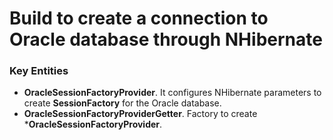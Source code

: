 ﻿# Build to create a connection to Oracle database through NHibernate

### Key Entities

* **OracleSessionFactoryProvider**. It configures NHibernate parameters to create **SessionFactory** for the Oracle database.
* **OracleSessionFactoryProviderGetter**. Factory to create ***OracleSessionFactoryProvider**.